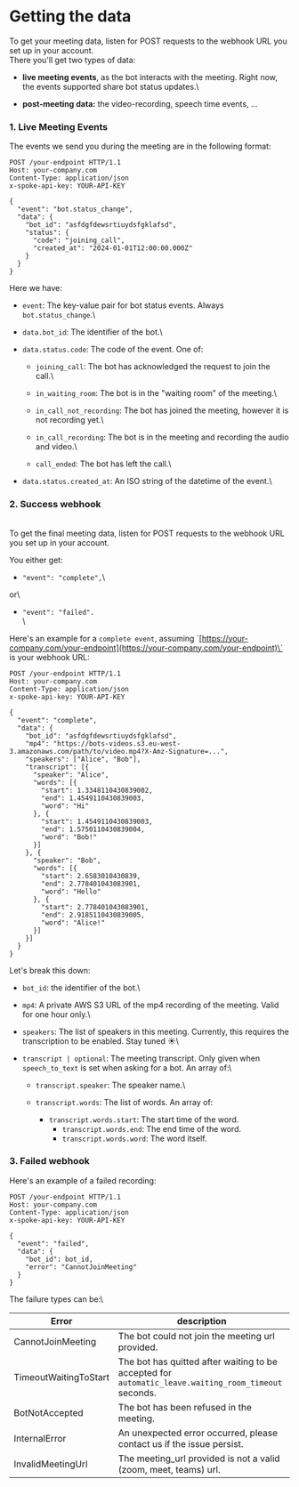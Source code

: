 # Getting the data

To get your meeting data, listen for POST requests to the webhook URL you set up in your account.\
There you'll get two types of data:

* **live meeting events**, as the bot interacts with the meeting. Right now, the events supported share bot status updates.\

* **post-meeting data:** the video-recording, speech time events, ...

### 1. Live Meeting Events

The events we send you during the meeting are in the following format:

```http
POST /your-endpoint HTTP/1.1
Host: your-company.com
Content-Type: application/json
x-spoke-api-key: YOUR-API-KEY

{
  "event": "bot.status_change",
  "data": {
    "bot_id": "asfdgfdewsrtiuydsfgklafsd",
    "status": {
      "code": "joining_call",
      "created_at": "2024-01-01T12:00:00.000Z"
    }
  }
}
```

Here we have:

* `event`: The key-value pair for bot status events. Always `bot.status_change`.\

* `data.bot_id`: The identifier of the bot.\

* `data.status.code`: The code of the event. One of:
  * `joining_call`: The bot has acknowledged the request to join the call.\

  * `in_waiting_room`: The bot is in the "waiting room" of the meeting.\

  * `in_call_not_recording`: The bot has joined the meeting, however it is not recording yet.\

  * `in_call_recording`: The bot is in the meeting and recording the audio and video.\

  * `call_ended`: The bot has left the call.\

* `data.status.created_at`: An ISO string of the datetime of the event.\




### 2. Success  webhook

\
To get the final meeting data, listen for POST requests to the webhook URL you set up in your account.&#x20;

You either get:

* &#x20; `"event": "complete",`\


or\


* &#x20; `"event": "failed".`\
  \


Here's an example for a `complete event`, assuming \`[https://your-company.com/your-endpoint](https://your-company.com/your-endpoint)\` is your webhook URL:

```http
POST /your-endpoint HTTP/1.1
Host: your-company.com
Content-Type: application/json
x-spoke-api-key: YOUR-API-KEY

{
  "event": "complete",
  "data": {
    "bot_id": "asfdgfdewsrtiuydsfgklafsd",
    "mp4": "https://bots-videos.s3.eu-west-3.amazonaws.com/path/to/video.mp4?X-Amz-Signature=...",
    "speakers": ["Alice", "Bob"],
    "transcript": [{
      "speaker": "Alice",
      "words": [{
        "start": 1.3348110430839002,
        "end": 1.4549110430839003,
        "word": "Hi"
      }, {
        "start": 1.4549110430839003,
        "end": 1.5750110430839004,
        "word": "Bob!"
      }]
    }, {
      "speaker": "Bob",
      "words": [{
        "start": 2.6583010430839,
        "end": 2.778401043083901,
        "word": "Hello"
      }, {
        "start": 2.778401043083901,
        "end": 2.9185110430839005,
        "word": "Alice!"
      }]
    }]
  }
}
```

Let's break this down:

* `bot_id`: the identifier of the bot.\

* `mp4`: A private AWS S3 URL of the mp4 recording of the meeting. Valid for one hour only.\

* `speakers`: The list of speakers in this meeting. Currently, this requires the transcription to be enabled. Stay tuned :sunny:\

* `transcript | optional`:  The meeting transcript. Only given when `speech_to_text` is set when asking for a bot. An array of:\

  * `transcript.speaker`: The speaker name.\

  * `transcript.words`: The list of words. An array of:
    * `transcript.words.start`: The start time of the word.
      * `transcript.words.end`: The end time of the word.
      * `transcript.words.word`: The word itself.





### 3.  Failed webhook

&#x20;Here's an example of a failed recording:

```http
POST /your-endpoint HTTP/1.1
Host: your-company.com
Content-Type: application/json
x-spoke-api-key: YOUR-API-KEY

{
  "event": "failed",
  "data": {
    "bot_id": bot_id,
    "error": "CannotJoinMeeting"
  }
}
```

The failure types can be:\


| Error                 | description                                                                                          |
| --------------------- | ---------------------------------------------------------------------------------------------------- |
| CannotJoinMeeting     | The bot could not join the meeting url provided.                                                     |
| TimeoutWaitingToStart | The bot has quitted after waiting to be accepted for `automatic_leave.waiting_room_timeout` seconds. |
| BotNotAccepted        | The bot has been refused in the meeting.                                                             |
| InternalError         | An unexpected error occurred, please contact us if the issue persist.                                |
| InvalidMeetingUrl     | The meeting\_url provided is not a valid (zoom, meet, teams) url.                                    |
